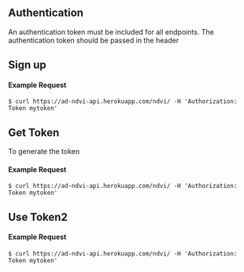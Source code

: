 ## Authentication

An authentication token must be included for all endpoints. The authentication token should be passed in the header

## Sign up

#### Example Request

```curl
$ curl https://ad-ndvi-api.herokuapp.com/ndvi/ -H 'Authorization: Token mytoken'
```

## Get Token

To generate the token

#### Example Request

```curl
$ curl https://ad-ndvi-api.herokuapp.com/ndvi/ -H 'Authorization: Token mytoken'
```

## Use Token2

#### Example Request

```curl
$ curl https://ad-ndvi-api.herokuapp.com/ndvi/ -H 'Authorization: Token mytoken'
```
